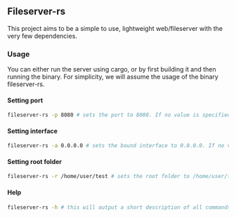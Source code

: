 ## Fileserver-rs

This project aims to be a simple to use, lightweight web/fileserver with the very few dependencies.

### Usage

You can either run the server using cargo, or by first building it and then running the binary. For simplicity, we will assume the usage of the binary fileserver-rs.

#### Setting port

```bash
fileserver-rs -p 8080 # sets the port to 8080. If no value is specified, 8080 will be assumed The long version is --port
```

#### Setting interface

```bash
fileserver-rs -a 0.0.0.0 # sets the bound interface to 0.0.0.0. If no value is specified, 127.0.0.1 will be used. The long version is --addr
```

#### Setting root folder

```bash
fileserver-rs -r /home/user/test # sets the root folder to /home/user/test. If no value is specified, '.' will be used. The long version is --root
```

#### Help

```bash
fileserver-rs -h # this will output a short description of all commands. The long version is --help
```
